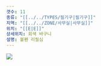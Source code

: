 ```yaml
---
갯수: 11
종류: "[[../../TYPES/필기구|필기구]]"
지역: "[[../../ZONE/사무실|사무실]]"
위치: "[[E|E]]"
상세위치: 회색 바구니
설명: 볼펜 리필심
---
```

![](http://192.168.50.22/devices/240427_IMG_0282.jpg)
